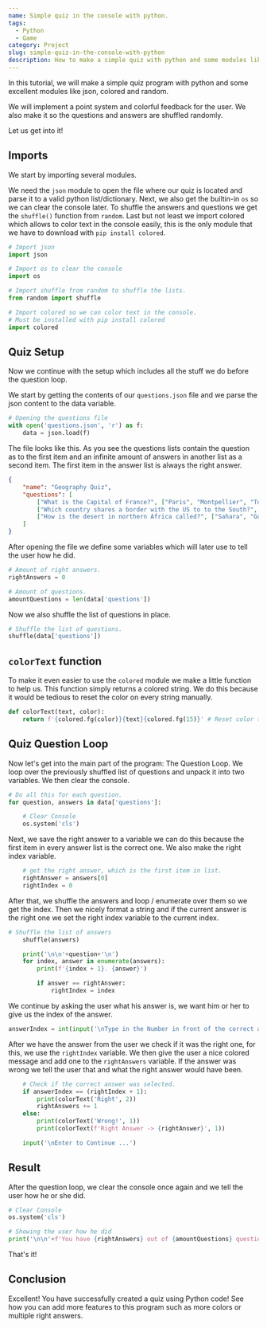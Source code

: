 ```yaml
---
name: Simple quiz in the console with python.
tags:
  - Python
  - Game
category: Project
slug: simple-quiz-in-the-console-with-python
description: How to make a simple quiz with python and some modules like os, colored, and json. This Projekt is good for learning the Basics.
---
```


In this tutorial, we will make a simple quiz program with python and some excellent modules like json, colored and random.

We will implement a point system and colorful feedback for the user. We also make it so the questions and answers are shuffled randomly.

Let us get into it!

## Imports
We start by importing several modules.

We need the `json` module to open the file where our quiz is located and parse it to a valid python list/dictionary. Next, we also get the builtin-in `os` so we can clear the console later. To shuffle the answers and questions we get the `shuffle()` function from `random`. Last but not least we import colored which allows to color text in the console easily, this is the only module that we have to download with `pip install colored`.

```python
# Import json
import json

# Import os to clear the console
import os

# Import shuffle from random to shuffle the lists.
from random import shuffle

# Import colored so we can color text in the console.
# Must be installed with pip install colored
import colored
```

## Quiz Setup

Now we continue with the setup which includes all the stuff we do before the question loop.

We start by getting the contents of our `questions.json` file and we parse the json content to the data variable.

```python
# Opening the questions file
with open('questions.json', 'r') as f:
    data = json.load(f)
```

The file looks like this. As you see the questions lists contain the question as to the first item and an infinite amount of answers in another list as a second item. The first item in the answer list is always the right answer.

```json
{
	"name": "Geography Quiz",
	"questions": [
		["What is the Capital of France?", ["Paris", "Montpellier", "Toulouse"]],
		["Which country shares a border with the US to to the South?", ["Mexico", "Canada"]],
		["How is the desert in northern Africa called?", ["Sahara", "Gobi", "Urals"]]
	]
}
```

After opening the file we define some variables which will later use to tell the user how he did.

```python
# Amount of right answers.
rightAnswers = 0

# Amount of questions.
amountQuestions = len(data['questions'])
```

Now we also shuffle the list of questions in place.

```python
# Shuffle the list of questions.
shuffle(data['questions'])
```

## `colorText` function

To make it even easier to use the `colored` module we make a little function to help us. This function simply returns a colored string. We do this because it would be tedious to reset the color on every string manually.

```python
def colorText(text, color):
    return f'{colored.fg(color)}{text}{colored.fg(15)}' # Reset color to white`
```

## Quiz Question Loop

Now let's get into the main part of the program: The Question Loop. We loop over the previously shuffled list of questions and unpack it into two variables. We then clear the console.

```python
# Do all this for each question.
for question, answers in data['questions']:

    # Clear Console
    os.system('cls')
```

Next, we save the right answer to a variable we can do this because the first item in every answer list is the correct one. We also make the right index variable.

```python
    # get the right answer, which is the first item in list.
    rightAnswer = answers[0]
    rightIndex = 0
```

After that, we shuffle the answers and loop / enumerate over them so we get the index. Then we nicely format a string and if the current answer is the right one we set the right index variable to the current index.

```python
# Shuffle the list of answers
    shuffle(answers)

    print('\n\n'+question+'\n')
    for index, answer in enumerate(answers):
        print(f'{index + 1}. {answer}')

        if answer == rightAnswer:
            rightIndex = index
```

We continue by asking the user what his answer is, we want him or her to give us the index of the answer.

```python
answerIndex = int(input('\nType in the Number in front of the correct answer: '))
```

After we have the answer from the user we check if it was the right one, for this, we use the `rightIndex` variable. We then give the user a nice colored message and add one to the `rightAnswers` variable. If the answer was wrong we tell the user that and what the right answer would have been.

```python
    # Check if the correct answer was selected.
    if answerIndex == (rightIndex + 1):
        print(colorText('Right', 2))
        rightAnswers += 1
    else:
        print(colorText('Wrong!', 1))
        print(colorText(f'Right Answer -> {rightAnswer}', 1))

	input('\nEnter to Continue ...')
```

## Result

After the question loop, we clear the console once again and we tell the user how he or she did.

```python
# Clear Console
os.system('cls')

# Showing the user how he did
print('\n\n'+f'You have {rightAnswers} out of {amountQuestions} questions right!')
```

That's it!

## Conclusion

Excellent! You have successfully created a quiz using Python code! See how you can add more features to this program such as more colors or multiple right answers.